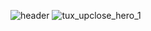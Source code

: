 ![header](https://capsule-render.vercel.app/api?type=soft&color=auto&height=200&section=header&text=Cho%20Seong%20Yun&fontSize=90&animation=twinkling)
![tux_upclose_hero_1](https://user-images.githubusercontent.com/83500747/172447071-2ddfabe8-ba0e-4538-85ac-2cb728fbe2a7.jpeg)


<!--
**ChoSeongYun/ChoSeongYun** is a ✨ _special_ ✨ repository because its `README.md` (this file) appears on your GitHub profile.

Here are some ideas to get you started:

- 🔭 I’m currently working on ...
- 🌱 I’m currently learning ...
- 👯 I’m looking to collaborate on ...
- 🤔 I’m looking for help with ...
- 💬 Ask me about ...
- 📫 How to reach me: ...
- 😄 Pronouns: ...
- ⚡ Fun fact: ...
-->
